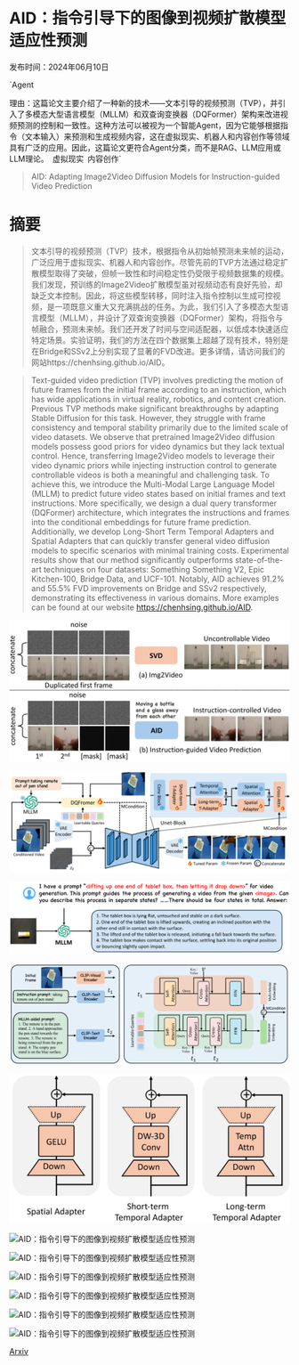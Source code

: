 # AID：指令引导下的图像到视频扩散模型适应性预测

发布时间：2024年06月10日

`Agent

理由：这篇论文主要介绍了一种新的技术——文本引导的视频预测（TVP），并引入了多模态大型语言模型（MLLM）和双查询变换器（DQFormer）架构来改进视频预测的控制和一致性。这种方法可以被视为一个智能Agent，因为它能够根据指令（文本输入）来预测和生成视频内容，这在虚拟现实、机器人和内容创作等领域具有广泛的应用。因此，这篇论文更符合Agent分类，而不是RAG、LLM应用或LLM理论。` `虚拟现实` `内容创作`

> AID: Adapting Image2Video Diffusion Models for Instruction-guided Video Prediction

# 摘要

> 文本引导的视频预测（TVP）技术，根据指令从初始帧预测未来帧的运动，广泛应用于虚拟现实、机器人和内容创作。尽管先前的TVP方法通过稳定扩散模型取得了突破，但帧一致性和时间稳定性仍受限于视频数据集的规模。我们发现，预训练的Image2Video扩散模型虽对视频动态有良好先验，却缺乏文本控制。因此，将这些模型转移，同时注入指令控制以生成可控视频，是一项既意义重大又充满挑战的任务。为此，我们引入了多模态大型语言模型（MLLM），并设计了双查询变换器（DQFormer）架构，将指令与帧融合，预测未来帧。我们还开发了时间与空间适配器，以低成本快速适应特定场景。实验证明，我们的方法在四个数据集上超越了现有技术，特别是在Bridge和SSv2上分别实现了显著的FVD改进。更多详情，请访问我们的网站https://chenhsing.github.io/AID。

> Text-guided video prediction (TVP) involves predicting the motion of future frames from the initial frame according to an instruction, which has wide applications in virtual reality, robotics, and content creation. Previous TVP methods make significant breakthroughs by adapting Stable Diffusion for this task. However, they struggle with frame consistency and temporal stability primarily due to the limited scale of video datasets. We observe that pretrained Image2Video diffusion models possess good priors for video dynamics but they lack textual control. Hence, transferring Image2Video models to leverage their video dynamic priors while injecting instruction control to generate controllable videos is both a meaningful and challenging task. To achieve this, we introduce the Multi-Modal Large Language Model (MLLM) to predict future video states based on initial frames and text instructions. More specifically, we design a dual query transformer (DQFormer) architecture, which integrates the instructions and frames into the conditional embeddings for future frame prediction. Additionally, we develop Long-Short Term Temporal Adapters and Spatial Adapters that can quickly transfer general video diffusion models to specific scenarios with minimal training costs. Experimental results show that our method significantly outperforms state-of-the-art techniques on four datasets: Something Something V2, Epic Kitchen-100, Bridge Data, and UCF-101. Notably, AID achieves 91.2% and 55.5% FVD improvements on Bridge and SSv2 respectively, demonstrating its effectiveness in various domains. More examples can be found at our website https://chenhsing.github.io/AID.

![AID：指令引导下的图像到视频扩散模型适应性预测](../../../paper_images/2406.06465/x1.png)

![AID：指令引导下的图像到视频扩散模型适应性预测](../../../paper_images/2406.06465/x2.png)

![AID：指令引导下的图像到视频扩散模型适应性预测](../../../paper_images/2406.06465/x3.png)

![AID：指令引导下的图像到视频扩散模型适应性预测](../../../paper_images/2406.06465/x4.png)

![AID：指令引导下的图像到视频扩散模型适应性预测](../../../paper_images/2406.06465/x5.png)

![AID：指令引导下的图像到视频扩散模型适应性预测](../../../paper_images/2406.06465/x6.png)

![AID：指令引导下的图像到视频扩散模型适应性预测](../../../paper_images/2406.06465/x7.png)

![AID：指令引导下的图像到视频扩散模型适应性预测](../../../paper_images/2406.06465/x8.png)

![AID：指令引导下的图像到视频扩散模型适应性预测](../../../paper_images/2406.06465/x9.png)

![AID：指令引导下的图像到视频扩散模型适应性预测](../../../paper_images/2406.06465/x10.png)

![AID：指令引导下的图像到视频扩散模型适应性预测](../../../paper_images/2406.06465/x11.png)

[Arxiv](https://arxiv.org/abs/2406.06465)